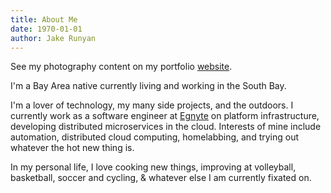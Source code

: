 ```yaml
---
title: About Me
date: 1970-01-01
author: Jake Runyan
---
```


See my photography content on my portfolio [website](https://jakesphotos.whitney.rip).

I'm a Bay Area native currently living and working in the South Bay.

I'm a lover of technology, my many side projects, and the outdoors. I currently work as a software engineer at [Egnyte](https://www.egnyte.com) on platform infrastructure, developing distributed microservices in the cloud. Interests of mine include automation, distributed cloud computing, homelabbing, and trying out whatever the hot new thing is. 

In my personal life, I love cooking new things, improving at volleyball, basketball, soccer and cycling, & whatever else I am currently fixated on.
